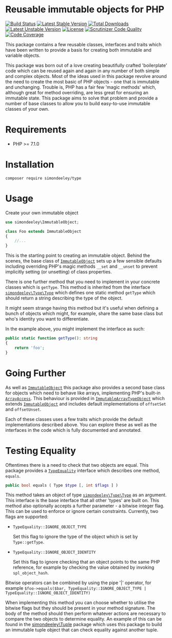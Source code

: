 Reusable immutable objects for PHP
==================================

[![Build Status](https://travis-ci.org/simondeeley/type.svg?branch=master)](https://travis-ci.org/simondeeley/type) [![Latest Stable Version](https://poser.pugx.org/simondeeley/type/v/stable)](https://packagist.org/packages/simondeeley/type) [![Total Downloads](https://poser.pugx.org/simondeeley/type/downloads)](https://packagist.org/packages/simondeeley/type) [![Latest Unstable Version](https://poser.pugx.org/simondeeley/type/v/unstable)](https://packagist.org/packages/simondeeley/type) [![License](https://poser.pugx.org/simondeeley/type/license)](https://packagist.org/packages/simondeeley/type) [![Scrutinizer Code Quality](https://scrutinizer-ci.com/g/simondeeley/type/badges/quality-score.png?b=master)](https://scrutinizer-ci.com/g/simondeeley/type/?branch=master) [![Code Coverage](https://scrutinizer-ci.com/g/simondeeley/type/badges/coverage.png?b=master)](https://scrutinizer-ci.com/g/simondeeley/type/?branch=master)

This package contains a few reusable classes, interfaces and traits which have been written to provide a basis for creating both immutable and variable objects.

This package was born out of a love creating beautifully crafted 'boilerplate' code which can be reused again and again in any number of both simple and complex objects. Most of the ideas used in this package revolve around the need to create the most basic of PHP objects - one that is immutable and unchanging. Trouble is, PHP has a fair few 'magic methods' which, although great for method overriding, are less great for ensuring an immutable state. This package aims to solve that problem and provide a number of base classes to allow you to build easy-to-use immutable classes of your own.

Requirements
============

* PHP >= 7.1.0

Installation
============

```
composer require simondeeley/type
```

Usage
=====

Create your own immutable object

```php
use simondeeley\ImmutableObject;

class Foo extends ImmutableObject
{
    //...
}
```

This is the starting point to creating an immutable object. Behind the scenes, the base class of [`ImmutableObject`](https://github.com/simondeeley/type/blob/master/src/ImmutableObject.php) sets up a few sensible defaults including overriding PHP's magic methods `__set` and `__unset` to prevent implicitly setting (or unsetting) of class properties.

There is one further method that you need to implement in your concrete classes which is `getType`. This method is inherited from the interface [`simondeeley\Type\Type`](https://github.com/simondeeley/type/blob/master/src/Type/Type.php) which defines one static method `getType` which should return a string describing the type of the object.

It might seem strange having this method but it's useful when defining a bunch of objects which might, for example, share the same base class but who's identity you want to differentiate.

In the example above, you might implement the interface as such:

```php
public static function getType(): string
{
    return 'foo';
}
```

Going Further
=============

As well as [`ImmutableObject`](https://github.com/simondeeley/type/blob/master/src/ImmutableObject.php) this package also provides a second base class for objects which need to behave like arrays, implementing PHP's built-in [`ArrayAccess`](http://php.net/manual/en/class.arrayaccess.php). This behaviour is provided in [`ImmutableArrayTypeObject`](https://github.com/simondeeley/type/blob/master/src/ImmutableArrayTypeObject.php) which extends [`ImmutableObject`](https://github.com/simondeeley/type/blob/master/src/ImmutableObject.php) and includes default implementations of `offsetSet` and `offsetUnset`.

Each of these classes uses a few traits which provide the default implementations described above. You can explore these as well as the interfaces in the code which is fully documented and annotated.

Testing Equality
================

Oftentimes there is a need to check that two objects are equal. This package provides a [`TypeEquality`](https://github.com/simondeeley/type/blob/master/src/Type/TypeEquality.php) interface which describes one method, `equals`.

```php
public bool equals ( Type $type [, int $flags ] )
```

This method takes an object of type [`simondeeley\Type\Type`](https://github.com/simondeeley/type/blob/master/src/Type/Type.php) as an argument. This interface is the base interface that all other 'types' are built on. This method also optionally accepts a further parameter - a bitwise integer flag. This can be used to enforce or ignore certain constraints. Currently, two flags are supported:

- `TypeEquality::IGNORE_OBJECT_TYPE`

   Set this flag to ignore the type of the object which is set by `Type::getType`.

- `TypeEquality::IGNORE_OBJECT_IDENTITY`

   Set this flag to ignore checking that an object points to the same PHP reference, for example by checking the value obtained by invoking `spl_object_hash`.

Bitwise operators can be combined by using the pipe '|' operator, for example `$foo->equals($bar, TypeEquality::IGNORE_OBJECT_TYPE | TypeEquality::IGNORE_OBJECT_IDENTITY)`

When implementing this method you can choose whether to utilise the bitwise flags but they should be present in your method signature. The body of the method should then perform whatever actions are necessary to compare the two objects to determine equality. An example of this can be found in the [simondeeley\Tuple](https://github.com/simondeeley/tuple) package which uses this package to build an immutable tuple object that can check equality against another tuple.
